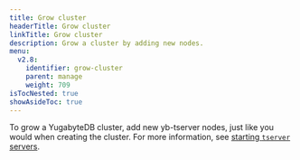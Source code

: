 ```yaml
---
title: Grow cluster
headerTitle: Grow cluster
linkTitle: Grow cluster
description: Grow a cluster by adding new nodes.
menu:
  v2.8:
    identifier: grow-cluster
    parent: manage
    weight: 709
isTocNested: true
showAsideToc: true
---
```


To grow a YugabyteDB cluster, add new yb-tserver nodes, just like you would when creating the cluster.
For more information, see [starting `tserver` servers](../../deploy/manual-deployment/start-tservers/).

